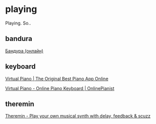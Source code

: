 # playing
Playing. So..

## bandura
[Бандура (онлайн)](https://bandura.ukrzen.in.ua)

## keyboard
[Virtual Piano | The Original Best Piano App Online](https://virtualpiano.net/)

[Virtual Piano - Online Piano Keyboard | OnlinePianist](https://www.onlinepianist.com/virtual-piano)

## theremin
[Theremin - Play your own musical synth with delay, feedback & scuzz](https://femurdesign.com/theremin/)
